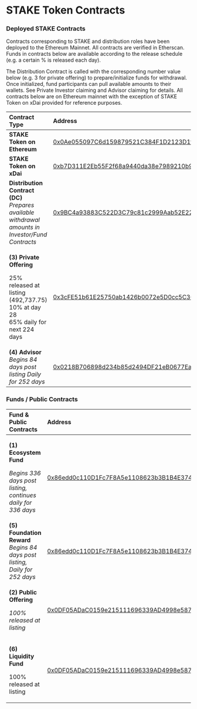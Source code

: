 # STAKE Token Contracts

### Deployed STAKE Contracts

Contracts corresponding to STAKE and distribution roles have been deployed to the Ethereum Mainnet. All contracts are verified in Etherscan. Funds in contracts below are available according to the release schedule \(e.g. a certain % is released each day\). 

The Distribution Contract is called with the corresponding number value below \(e.g. 3 for private offering\) to prepare/initialize funds for withdrawal. Once initialized, fund participants can pull available amounts to their wallets. See Private Investor claiming and Advisor claiming for details. All contracts below are on Ethereum mainnet with the exception of STAKE Token on xDai provided for reference purposes.

<table>
  <thead>
    <tr>
      <th style="text-align:left">Contract Type</th>
      <th style="text-align:left">Address</th>
    </tr>
  </thead>
  <tbody>
    <tr>
      <td style="text-align:left"><b>STAKE Token on Ethereum</b>
      </td>
      <td style="text-align:left"><a href="https://etherscan.io/address/0x0Ae055097C6d159879521C384F1D2123D1f195e6">0x0Ae055097C6d159879521C384F1D2123D1f195e6</a>
      </td>
    </tr>
    <tr>
      <td style="text-align:left"><b>STAKE Token on xDai</b>
      </td>
      <td style="text-align:left"><a href="https://blockscout.com/poa/xdai/address/0xb7D311E2Eb55F2f68a9440da38e7989210b9A05e/transactions">0xb7D311E2Eb55F2f68a9440da38e7989210b9A05e</a>
      </td>
    </tr>
    <tr>
      <td style="text-align:left"><b>Distribution Contract (DC)</b>
        <br /><em>Prepares available withdrawal amounts in Investor/Fund Contracts</em>
      </td>
      <td style="text-align:left"><a href="https://etherscan.io/address/0x9bc4a93883c522d3c79c81c2999aab52e2268d03">0x9BC4a93883C522D3C79c81c2999Aab52E2268d03</a>
      </td>
    </tr>
    <tr>
      <td style="text-align:left">
        <p><b>(3) Private Offering</b>
        </p>
        <p>25% released at listing (492,737.75)
          <br />10% at day 28
          <br />65% daily for next 224 days</p>
      </td>
      <td style="text-align:left"><a href="https://etherscan.io/address/0x3cFE51b61E25750ab1426b0072e5D0cc5C30aAfA">0x3cFE51b61E25750ab1426b0072e5D0cc5C30aAfA</a>
      </td>
    </tr>
    <tr>
      <td style="text-align:left"><b>(4) Advisor</b>
        <br /><em>Begins 84 days post listing Daily for 252 days</em>
      </td>
      <td style="text-align:left"><a href="https://etherscan.io/address/0x0218B706898d234b85d2494DF21eB0677EaEa918">0x0218B706898d234b85d2494DF21eB0677EaEa918</a>
      </td>
    </tr>
  </tbody>
</table>

### Funds / Public Contracts 

<table>
  <thead>
    <tr>
      <th style="text-align:left">Fund &amp; Public Contracts</th>
      <th style="text-align:left">Address</th>
    </tr>
  </thead>
  <tbody>
    <tr>
      <td style="text-align:left">
        <p><b>(1) Ecosystem Fund</b>
        </p>
        <p><em>Begins 336 days post listing, continues daily for 336 days </em>
        </p>
      </td>
      <td style="text-align:left"><a href="https://etherscan.io/address/0x86edd0c110d1fc7f8a5e1108623b3b1b4e3740f9">0x86edd0c110D1Fc7F8A5e1108623b3B1B4E3740f9</a>
      </td>
    </tr>
    <tr>
      <td style="text-align:left"><b>(5) Foundation Reward</b>
        <br /><em>Begins 84 days post listing, Daily for 252 days</em>
      </td>
      <td style="text-align:left"><a href="https://etherscan.io/address/0x86edd0c110d1fc7f8a5e1108623b3b1b4e3740f9">0x86edd0c110D1Fc7F8A5e1108623b3B1B4E3740f9</a>
      </td>
    </tr>
    <tr>
      <td style="text-align:left">
        <p><b>(2) Public Offering </b>
        </p>
        <p><em>100% released at listing</em>
        </p>
      </td>
      <td style="text-align:left"><a href="https://etherscan.io/address/0x0df05adac0159e215111696339ad4998e5871b3d">0x0DF05ADaC0159e215111696339AD4998e5871B3D</a>
      </td>
    </tr>
    <tr>
      <td style="text-align:left">
        <p><b>(6) Liquidity Fund</b>
        </p>
        <p>100% released at listing</p>
      </td>
      <td style="text-align:left"><a href="https://etherscan.io/address/0x0df05adac0159e215111696339ad4998e5871b3d">0x0DF05ADaC0159e215111696339AD4998e5871B3D</a>
      </td>
    </tr>
  </tbody>
</table>

